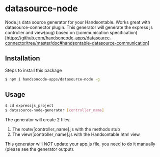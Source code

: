 # datasource-node
Node.js data source generator for your Handsontable. Works great with datasource-connector plugin.
This generator will generate the express js controller and view(pug) based on (communication specification)[https://github.com/handsoncode-apps/datasource-connector/tree/master/doc#handsontable-datasource-communication]

## Installation
Steps to install this package

```bash
$ npm i handsoncode-apps/datasource-node -g
```
## Usage 
```bash
$ cd expressjs_project
$ datasource-node-generator [controller_name]
```
The generator will create 2 files: 
1. The route/[controller_name].js with the methods stub
1. The view/[controller_name].js with the Handsontable html view

This generator will *NOT* update your app.js file, you need to do it manually (please see the generator output).  
